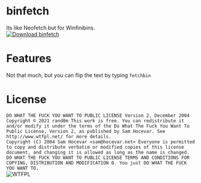 # binfetch
Its like Neofetch but for Winfinibins.  
[![Download binfetch](https://img.shields.io/badge/Download%20from%20Sourceforge-orange?style=for-the-badge)](https://sourceforge.net/projects/binfetch/files/latest/download)
# Features
Not that much, but you can flip the text by typing `fetchbin`
# License
`DO WHAT THE FUCK YOU WANT TO PUBLIC LICENSE Version 2, December 2004`  
`Copyright © 2021 rand0m This work is free. You can redistribute it and/or modify it under the terms of the Do What The Fuck You Want To Public License, Version 2, as published by Sam Hocevar. See http://www.wtfpl.net/ for more details.`  
`Copyright (C) 2004 Sam Hocevar <sam@hocevar.net> Everyone is permitted to copy and distribute verbatim or modified copies of this license document, and changing it is allowed as long as the name is changed. DO WHAT THE FUCK YOU WANT TO PUBLIC LICENSE TERMS AND CONDITIONS FOR COPYING, DISTRIBUTION AND MODIFICATION 0. You just DO WHAT THE FUCK YOU WANT TO.`  
 ![WTFPL](http://www.wtfpl.net/wp-content/uploads/2012/12/wtfpl-badge-1.png)

